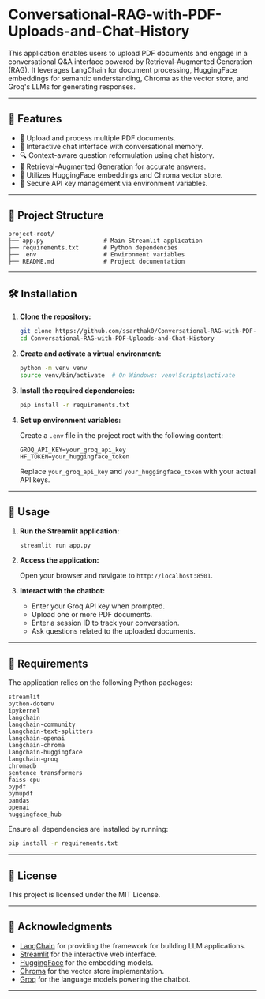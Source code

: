 # Conversational-RAG-with-PDF-Uploads-and-Chat-History


This application enables users to upload PDF documents and engage in a conversational Q&A interface powered by Retrieval-Augmented Generation (RAG). It leverages LangChain for document processing, HuggingFace embeddings for semantic understanding, Chroma as the vector store, and Groq's LLMs for generating responses.

---

## 🚀 Features

- 📄 Upload and process multiple PDF documents.
- 🤖 Interactive chat interface with conversational memory.
- 🔍 Context-aware question reformulation using chat history.
- 🧠 Retrieval-Augmented Generation for accurate answers.
- 🧰 Utilizes HuggingFace embeddings and Chroma vector store.
- 🔐 Secure API key management via environment variables.

---

## 📁 Project Structure

```
project-root/
├── app.py                 # Main Streamlit application
├── requirements.txt       # Python dependencies
├── .env                   # Environment variables
├── README.md              # Project documentation
```

---

## 🛠️ Installation

1. **Clone the repository:**

   ```bash
   git clone https://github.com/ssarthak0/Conversational-RAG-with-PDF-Uploads-and-Chat-History
   cd Conversational-RAG-with-PDF-Uploads-and-Chat-History
   ```

2. **Create and activate a virtual environment:**

   ```bash
   python -m venv venv
   source venv/bin/activate  # On Windows: venv\Scripts\activate
   ```

3. **Install the required dependencies:**

   ```bash
   pip install -r requirements.txt
   ```

4. **Set up environment variables:**

   Create a `.env` file in the project root with the following content:

   ```env
   GROQ_API_KEY=your_groq_api_key
   HF_TOKEN=your_huggingface_token
   ```

   Replace `your_groq_api_key` and `your_huggingface_token` with your actual API keys.

---

## 🧪 Usage

1. **Run the Streamlit application:**

   ```bash
   streamlit run app.py
   ```

2. **Access the application:**

   Open your browser and navigate to `http://localhost:8501`.

3. **Interact with the chatbot:**

   - Enter your Groq API key when prompted.
   - Upload one or more PDF documents.
   - Enter a session ID to track your conversation.
   - Ask questions related to the uploaded documents.

---

## 🧾 Requirements

The application relies on the following Python packages:

```
streamlit
python-dotenv
ipykernel
langchain
langchain-community
langchain-text-splitters
langchain-openai
langchain-chroma
langchain-huggingface
langchain-groq
chromadb
sentence_transformers
faiss-cpu
pypdf
pymupdf
pandas
openai
huggingface_hub
```

Ensure all dependencies are installed by running:

```bash
pip install -r requirements.txt
```

---


## 📄 License

This project is licensed under the MIT License.

---

## 🙏 Acknowledgments

- [LangChain](https://github.com/langchain-ai/langchain) for providing the framework for building LLM applications.
- [Streamlit](https://streamlit.io/) for the interactive web interface.
- [HuggingFace](https://huggingface.co/) for the embedding models.
- [Chroma](https://www.trychroma.com/) for the vector store implementation.
- [Groq](https://groq.com/) for the language models powering the chatbot.

---
